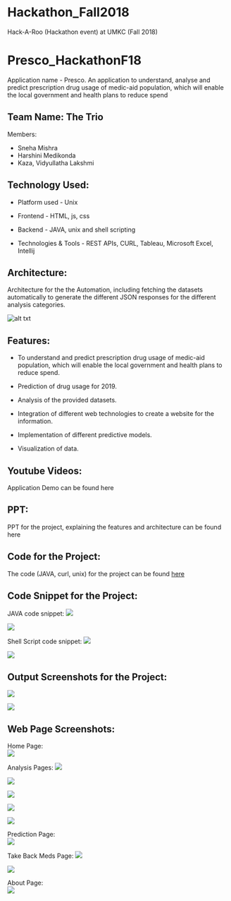 # Hackathon_Fall2018
Hack-A-Roo (Hackathon event) at UMKC (Fall 2018)


# Presco_HackathonF18  
Application name - Presco. An application to understand, analyse and predict prescription drug usage of medic-aid population, which will enable the local government and health plans to reduce spend

## Team Name: The Trio  
Members:  
* Sneha Mishra     
* Harshini Medikonda
* Kaza, Vidyullatha Lakshmi 

## Technology Used:  
* Platform used - Unix

* Frontend - HTML, js, css

* Backend - JAVA, unix and shell scripting

* Technologies & Tools - REST APIs, CURL, Tableau, Microsoft Excel, Intellij

## Architecture:  
Architecture for the the Automation, including fetching the datasets automatically to generate the different JSON responses for the different analysis categories.

![alt txt](https://github.com/SnehaMishra28/Hackathon_Fall2018/blob/master/Documents/architecture.png)

## Features:  
* To understand and predict prescription drug usage of medic-aid population, which will enable the local government and health plans to reduce spend.

* Prediction of drug usage for 2019. 

* Analysis of the provided datasets. 

* Integration of different web technologies to create a website for the information. 

* Implementation of different predictive models. 

* Visualization of data.  



## Youtube Videos:   
Application Demo can be found here

## PPT:   
PPT for the project, explaining the features and architecture can be found here


## Code for the Project:  
The code (JAVA, curl, unix) for the project can be found [here](https://github.com/SnehaMishra28/Hackathon_Fall2018/tree/master/Source)

## Code Snippet for the Project:   
JAVA code snippet:
![](https://github.com/SnehaMishra28/Hackathon_Fall2018/blob/master/Documents/WebScreenshots/codeSnippet1.png)

![](https://github.com/SnehaMishra28/Hackathon_Fall2018/blob/master/Documents/WebScreenshots/codeSnippet2.png)

Shell Script code snippet:
![](https://github.com/SnehaMishra28/Hackathon_Fall2018/blob/master/Documents/WebScreenshots/shellScript.png)

![](https://github.com/SnehaMishra28/Hackathon_Fall2018/blob/master/Documents/WebScreenshots/shellProcessing.png)


## Output Screenshots for the Project:   
![](https://github.com/SnehaMishra28/Hackathon_Fall2018/blob/master/Documents/WebScreenshots/output1.png)

![](https://github.com/SnehaMishra28/Hackathon_Fall2018/blob/master/Documents/WebScreenshots/shellOutput.png)  



## Web Page Screenshots:   
Home Page:  
![](https://github.com/SnehaMishra28/Hackathon_Fall2018/blob/master/Documents/WebScreenshots/homePage.png)

Analysis Pages:
![](https://github.com/SnehaMishra28/Hackathon_Fall2018/blob/master/Documents/WebScreenshots/analysis1.png)

![](https://github.com/SnehaMishra28/Hackathon_Fall2018/blob/master/Documents/WebScreenshots/analysis2.png)

![](https://github.com/SnehaMishra28/Hackathon_Fall2018/blob/master/Documents/WebScreenshots/analysis3.png)

![](https://github.com/SnehaMishra28/Hackathon_Fall2018/blob/master/Documents/WebScreenshots/analysis4.png)

![](https://github.com/SnehaMishra28/Hackathon_Fall2018/blob/master/Documents/WebScreenshots/analysis5.png)

Prediction Page:  
![](https://github.com/SnehaMishra28/Hackathon_Fall2018/blob/master/Documents/WebScreenshots/prediction1.png)

Take Back Meds Page:
![](https://github.com/SnehaMishra28/Hackathon_Fall2018/blob/master/Documents/WebScreenshots/takeAwayMeds1.png)

![](https://github.com/SnehaMishra28/Hackathon_Fall2018/blob/master/Documents/WebScreenshots/takeAwayMeds2.png)

About Page:  
![](https://github.com/SnehaMishra28/Hackathon_Fall2018/blob/master/Documents/WebScreenshots/aboutPage.png)

